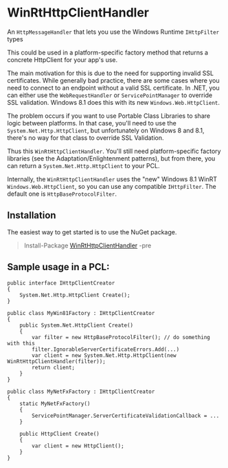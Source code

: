 WinRtHttpClientHandler
======================

An `HttpMessageHandler` that lets you use the Windows Runtime `IHttpFilter` types

This could be used in a platform-specific factory method that returns 
a concrete HttpClient for your app's use.

The main motivation for this is due to the need for supporting invalid SSL certificates.
While generally bad practice, there are some cases where you need to connect
to an endpoint without a valid SSL certificate. In .NET, you can either use the `WebRequestHandler`
or `ServicePointManager` to override SSL validation. Windows 8.1 does this with its new
`Windows.Web.HttpClient`. 

The problem occurs if you want to use Portable Class Libraries to share logic between platforms.
In that case, you'll need to use the `System.Net.Http.HttpClient`, but unfortunately on Windows 8 and 8.1,
there's no way for that class to override SSL Validation.

Thus this `WinRtHttpClientHandler`. You'll still need platform-specific factory libraries 
(see the Adaptation/Enlightenment patterns), but from there, you can return
a `System.Net.Http.HttpClient` to your PCL.

Internally, the	`WinRtHttpClientHandler` uses the "new" Windows 8.1 WinRT `Windows.Web.HttpClient`, so 
you can use any compatible `IHttpFilter`. The default one is `HttpBaseProtocolFilter`.

Installation
----
The easiest way to get started is to use the NuGet package.

> Install-Package [WinRtHttpClientHandler](http://www.nuget.org/packages/WinRtHttpClientHandler) -pre

Sample usage in a PCL:
----

    public interface IHttpClientCreator
    {
        System.Net.Http.HttpClient Create();
    }

    public class MyWin81Factory : IHttpClientCreator
    {
        public System.Net.HttpClient Create()
        {
            var filter = new HttpBaseProtocolFilter(); // do something with this
            filter.IgnorableServerCertificateErrors.Add(...)
            var client = new System.Net.Http.HttpClient(new WinRtHttpClientHandler(filter));
            return client;
        }
    }
	
    public class MyNetFxFactory : IHttpClientCreator
    {
        static MyNetFxFactory()
        {
            ServicePointManager.ServerCertificateValidationCallback = ...
        }

        public HttpClient Create()
        {
            var client = new HttpClient();
        }
    }
        
